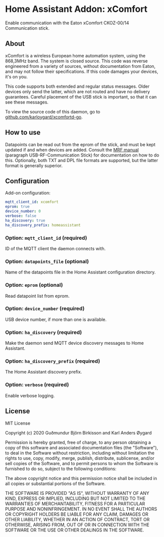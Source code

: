 # Home Assistant Addon: xComfort

Enable communication with the Eaton xComfort CKOZ-00/14 Communication stick.

## About

xComfort is a wireless European home automation system, using the 868,3MHz band. The system is closed source. This code was reverse engineered from a variety of sources, without documentation from Eaton, and may not follow their specifications. If this code damages your devices, it's on you.

This code supports both extended and regular status messages. Older devices only send the latter, which are not routed and have no delivery guarantees. Careful placement of the USB stick is important, so that it can see these messages.

To view the source code of this daemon, go to [github.com/karloygard/xcomfortd-go](https://github.com/karloygard/xcomfortd-go).

## How to use

Datapoints can be read out from the eprom of the stick, and must be kept updated if and when devices are added.  Consult the [MRF manual](http://www.eaton.com/ecm/groups/public/@pub/@eatonnl/@electrical/documents/content/pct_325435.pdf) (paragraph USB-RF-Communication Stick) for documentation on how to do this.  Optionally, both TXT and DPL file formats are supported, but the latter format is generally superior.

## Configuration

Add-on configuration:

```yaml
mqtt_client_id: xcomfort
eprom: true
device_number: 0
verbose: false
ha_discovery: true
ha_discovery_prefix: homeassistant
```

### Option: `mqtt_client_id` (required)

ID of the MQTT client the daemon connects with. 

### Option: `datapoints_file` (optional)

Name of the datapoints file in the Home Assistant configuration directory.

### Option: `eprom` (optional)

Read datapoint list from eprom.

### Option: `device_number` (required)

USB device number, if more than one is available.

### Option: `ha_discovery` (required)

Make the daemon send MQTT device discovery messages to Home Assistant.

### Option: `ha_discovery_prefix` (required)

The Home Assistant discovery prefix.

### Option: `verbose` (required)

Enable verbose logging.

## License

MIT License

Copyright (c) 2020 Guðmundur Björn Birkisson and Karl Anders Øygard

Permission is hereby granted, free of charge, to any person obtaining a copy of this software and associated documentation files (the "Software"), to deal in the Software without restriction, including without limitation the rights to use, copy, modify, merge, publish, distribute, sublicense, and/or sell copies of the Software, and to permit persons to whom the Software is furnished to do so, subject to the following conditions:

The above copyright notice and this permission notice shall be included in all copies or substantial portions of the Software.

THE SOFTWARE IS PROVIDED "AS IS", WITHOUT WARRANTY OF ANY KIND, EXPRESS OR IMPLIED, INCLUDING BUT NOT LIMITED TO THE WARRANTIES OF MERCHANTABILITY, FITNESS FOR A PARTICULAR PURPOSE AND NONINFRINGEMENT. IN NO EVENT SHALL THE AUTHORS OR COPYRIGHT HOLDERS BE LIABLE FOR ANY CLAIM, DAMAGES OR OTHER LIABILITY, WHETHER IN AN ACTION OF CONTRACT, TORT OR OTHERWISE, ARISING FROM, OUT OF OR IN CONNECTION WITH THE SOFTWARE OR THE USE OR OTHER DEALINGS IN THE SOFTWARE.
